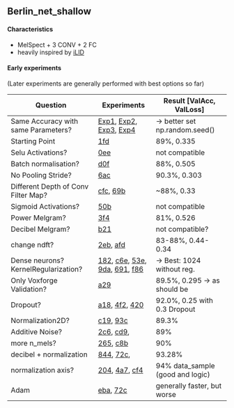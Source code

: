 ## Berlin_net_shallow

#### Characteristics

- MelSpect + 3 CONV + 2 FC
- heavily inspired by [iLID](https://github.com/twerkmeister/iLID/blob/master/Deep%20Audio%20Paper%20Thomas%20Werkmeister%2C%20Tom%20Herold.pdf)

#### Early experiments 

(Later experiments are generally performed with best options so far)

| Question                             | Experiments                                                  | Result [ValAcc, ValLoss]         |
| ------------------------------------ | ------------------------------------------------------------ | -------------------------------- |
| Same Accuracy with same Parameters?  | [Exp1](https://www.comet.ml/jotron/berlinnetmelbn/6ca1a10554844b6b8b7a21e1d82c46c2), [Exp2](https://www.comet.ml/jotron/berlinnetmelbn/f8af7798be0c4201a912a027a1ecea1e), [Exp3](https://www.comet.ml/jotron/berlinnetmelbn/40b5f03a9b8d449b905d64386700ed20), [Exp4](https://www.comet.ml/jotron/berlinnetmelbn/6accc8b7fd574b1d8d2491bdbe12b998) | → better set np.random.seed()    |
| Starting Point                       | [1fd](https://www.comet.ml/jotron/berlinnetmelbn/1fd8b827f1a34c308bb50d175a2915d0/metrics) | 89%, 0.335                       |
| Selu Activations?                    | [0ee](https://www.comet.ml/jotron/berlinnetmelbn/0ee5f7ec57e34dcca86f657bb9212508) | not compatible                   |
| Batch normalisation?                 | [d0f](https://www.comet.ml/jotron/berlinnetmelbn/d0f0ee3c8c4c4bb7b88ef183772088ab) | 88%, 0.505                       |
| No Pooling Stride?                   | [6ac](https://www.comet.ml/jotron/berlinnetmelbn/6accc8b7fd574b1d8d2491bdbe12b998/code) | 90.3%, 0.303                     |
| Different Depth of Conv Filter Map?  | [cfc](https://www.comet.ml/jotron/berlinnetmelbn/cfc9bd04407f4cdf9c84166de9ea8e95), [69b](https://www.comet.ml/jotron/berlinnetmelbn/69bdad23d4214b838a6f74e9dcad88be) | ~88%, 0.33                       |
| Sigmoid Activations?                 | [50b](https://www.comet.ml/jotron/berlinnetmelbn/50b1d48742c149d185e147616935ea6c) | not compatible                   |
| Power Melgram?                       | [3f4](https://www.comet.ml/jotron/berlinnetmelbn/3f4752f0d99e4e73afa781983042747a) | 81%, 0.526                       |
| Decibel Melgram?                     | [b21](https://www.comet.ml/jotron/berlinnetmelbn/b21b6cc1e6e64b2183bc2f6093c85e89) | not compatible?                  |
| change ndft?                         | [2eb](https://www.comet.ml/jotron/berlinnetmelbn/2eb8f3c428cb4a7da873e4984fcb6456), [afd](https://www.comet.ml/jotron/berlinnetmelbn/afd3615e04964543810c342bbd9de92f) | 83-88%, 0.44-0.34                |
| Dense neurons? KernelRegularization? | [182](https://www.comet.ml/jotron/berlinnetmelbn/1812c47216ea415881bfcd93b7bfc795/chart), [c6e](https://www.comet.ml/jotron/berlinnetmelbn/c6e63b0a32dc4b4cb4e3e7e39b4121f4), [53e](https://www.comet.ml/jotron/berlinnetmelbn/53e50f5cb2974a14962644d7b2a4ade2/code), [9da](https://www.comet.ml/jotron/berlinnetmelbn/9dab18428d504f40b4cbe3e8d3e692cf/metrics), [691](https://www.comet.ml/jotron/berlinnetmelbn/691c7ceb14bd433ab7b5e47cd4d357e9), [f86](https://www.comet.ml/jotron/berlinnetmelbn/f865b0956d5b4c4090be4667409c309f) | → Best: 1024 without reg.        |
| Only Voxforge Validation?            | [a29](https://www.comet.ml/jotron/berlinnetmelbn/a29686bfcdd34d289bb164f23b8459bc) | 89.5%, 0.295 → as should be      |
| Dropout?                             | [a18](https://www.comet.ml/jotron/berlinnetmelbn/a188a189ff614e1bab7df68d111f0c23), [4f2](https://www.comet.ml/jotron/berlinnetmelbn/4f210604c8c34a97824334954d076393), [420](https://www.comet.ml/jotron/berlinnetmelbn/420f08900e3b4660888069d4d77587ad) | 92.0%, 0.25 with 0.3 Dropout     |
| Normalization2D?                     | [c19](https://www.comet.ml/jotron/berlinnetmelbn/c1968adb64124dbfa8ad01ac7a9f9928), [93c](https://www.comet.ml/jotron/berlinnetmelbn/93cb2e51239c4fd791c27a24659d073b) | 89.3%                            |
| Additive Noise?                      | [2c6](https://www.comet.ml/jotron/berlinnetmelbn/2c695397dc9849568428c0c7de311ee5), [cd9](https://www.comet.ml/jotron/berlinnetmelbn/cd9bc3dbd2c144719b28d83014bd6c5a), | 89%                              |
| more n_mels?                         | [265](https://www.comet.ml/jotron/berlinnetmelbn/2656d55eb5214518b79542cc040f52ff), [c8b](https://www.comet.ml/jotron/berlinnetmelbn/c8b1aebb0ced419ab6350c9d35422185) | 90%                              |
| decibel + normalization              | [844](https://www.comet.ml/jotron/berlinnetmelbn/8446c3bf114343f5871dd17326ddd3bd), [72c](https://www.comet.ml/jotron/berlinnetmelbn/72c54aa6dc7c480fad14e24111303a6f), | 93.28%                           |
| normalization axis?                  | [204](https://www.comet.ml/jotron/berlinnetmelbn/204ee347c02e407798a4c12a530e7af3), [4a7](https://www.comet.ml/jotron/berlinnetmelbn/4a73f9a68f8f41b5bf5f2b0c4f45c454/chart), [cf4](https://www.comet.ml/jotron/berlinnetmelbn/cf46c6503c6947c5bbfba3513f3adac0) | 94% data_sample (good and logic) |
| Adam                                 | [eba](https://www.comet.ml/jotron/berlinnetmelbn/ebafc388bfa940fc9e742dd4c008a328), [72c](https://www.comet.ml/jotron/berlinnetmelbn/72c54aa6dc7c480fad14e24111303a6f) | generally faster, but worse      |

